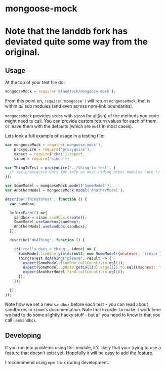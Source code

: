 mongoose-mock
=============

# Note that the landdb fork has deviated quite some way from the original.

## Usage

At the top of your test file do:

```JavaScript
mongooseMock = require('@landtech/mongoose-mock');
```

From this point on, `require('mongoose')` will return `mongooseMock`, that is within *all* sub modules (and even across npm-link boundaries).   

`mongooseMock` provides `stubs` with `sinon` for all(ish) of the methods you code might need to call.  You can provide custom return values for each of them, or leave them with the defaults (which are `null` in most cases).   

Lets look a full example of usage in a testing file:   

```JavaScript
var mongooseMock = require('mongoose-mock'),
    proxyquire = require('proxyquire'),
    expect = require('chai').expect,
    sinon = require('sinon');

var ThingToTest = proxyquire('../thing-to-test', {
  /* see proxyquire docs for info on over-riding other modules here */
});

var SomeModel = mongooseMock.model('SomeModel');
var AnotherModel = mongooseMock.model('AnotherModel');

describe('ThingToTest', function () {
  var sandbox;

  beforeEach(() =>{
    sandbox = sinon.sandbox.create();
    SomeModel.useSandbox(sandbox);
    AnotherModel.useSandbox(sandbox);
  });

  describe('doAThing', function () {

    it('really does a thing', (done) => {
      SomeModel.findOne.yields(null, new SomeModel({whatever: 'trevor'}));
      ThingToTest.doAThing("please", result => {
        expect(SomeModel.findOne.callCount).to.eql(1);
        expect(SomeModel.update.getCall(0).args[1]).to.eql({madness: 'this-way'});
        expect(AnotherModel.find.callCount).to.eql(0);
      });
    });

  });
});
```

Note how we set a new `sandbox` before each test - you can read about sandboxes in `sinon`'s documentation.  Note that in order to make it work here we had to do some slightly hacky stuff - but all you need to know is that you call `useSandbox`.

## Developing

If you run into problems using this module, it's likely that your trying to use a feature that doesn't exist yet. Hopefully it will be easy to add the feature.

I reconmmend using `npm link` during development.



